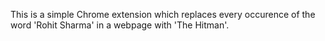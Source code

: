 This is a simple Chrome extension which replaces every occurence of the word 'Rohit Sharma' in a webpage with 'The Hitman'.
